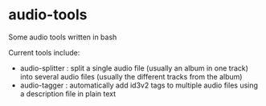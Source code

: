# audio-tools
Some audio tools written in bash

Current tools include:
* audio-splitter : split a single audio file (usually an album in one track) into several audio files (usually the different tracks from the album)
* audio-tagger : automatically add id3v2 tags to multiple audio files using a description file in plain text
